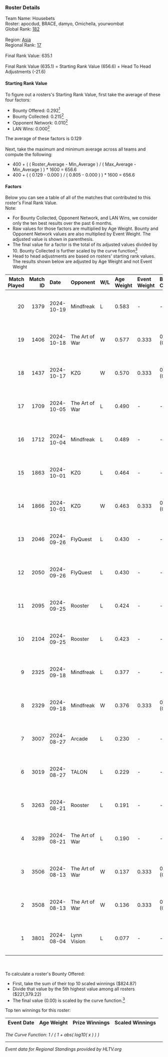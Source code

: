### Roster Details<br />
Team Name: Housebets<br />
Roster: apocdud, BRACE, damyo, Omichella, yourwombat<br />
Global Rank: [182](../../standings_global_2025_01_20.md)<br />
<br />
Region: [Asia]( ../../standings_asia_2025_01_20.md)<br />
Regional Rank: [17]( ../../standings_asia_2025_01_20.md)<br />
<br />
Final Rank Value:  635.1<br />
<br />
Final Rank Value (635.1) = Starting Rank Value (656.6) + Head To Head Adjustments (-21.6)<br />

#### Starting Rank Value<br />
To figure out a rosters's Starting Rank Value, first take the average of these four factors:<br />
- Bounty Offered: 0.292[<sup>1</sup>](#table2)
- Bounty Collected: 0.215[<sup>2</sup>](#table1)
- Opponent Network: 0.010[<sup>2</sup>](#table1)
- LAN Wins: 0.000[<sup>2</sup>](#table1)

The average of these factors is 0.129<br />
<br />
Next, take the maximum and minimum average across all teams and compute the following:<br />
- 400 + ( ( Roster_Average - Min_Average ) / ( Max_Average - Min_Average ) ) * 1600 = 656.6
- 400 + ( ( 0.129 - 0.000 ) / ( 0.805 - 0.000 ) ) * 1600 = 656.6


#### Factors<br />
Below you can see a table of all of the matches that contributed to this roster's Final Rank Value.<br />
Note:<br />

- For Bounty Collected, Opponent Network, and LAN Wins, we consider only the ten best results over the past 6 months.
- Raw values for those factors are multiplied by Age Weight. Bounty and Opponent Network values are also multiplied by Event Weight. The adjusted value is shown in parenthesis.
- The final value for a factor is the total of its adjusted values divided by 10. Bounty Collected is further scaled by the curve function[<sup>3</sup>](#curveFunction)
- Head to head adjustments are based on rosters' starting rank values. The results shown below are adjusted by Age Weight and not Event Weight
<span id="table1"></span><br />


| Match Played | Match ID | Date       | Opponent       | W/L | Age Weight | Event Weight | Bounty Collected | Opponent Network | LAN Wins  | H2H Adj. | Roster                                       |
| -: | -: | :- | :- | :- | :- | :- | :- | :- | :- | -: | :- |
|           20 |     1379 | 2024-10-19 | Mindfreak      | L   | 0.583      | -            | -                | -                | -         |    -7.24 | apocdud, BRACE, damyo, Omichella, yourwombat |
|           19 |     1406 | 2024-10-18 | The Art of War | W   | 0.577      | 0.333        | 0.003 (0.001)    | 0.195 (0.037)    | 0 (0.000) |     9.97 | apocdud, BRACE, damyo, Omichella, yourwombat |
|           18 |     1437 | 2024-10-17 | KZG            | W   | 0.570      | 0.333        | 0.002 (0.000)    | 0.083 (0.016)    | 0 (0.000) |     9.09 | apocdud, BRACE, damyo, Omichella, yourwombat |
|           17 |     1709 | 2024-10-05 | The Art of War | L   | 0.490      | -            | -                | -                | -         |    -7.03 | apocdud, BRACE, damyo, Omichella, yourwombat |
|           16 |     1712 | 2024-10-04 | Mindfreak      | L   | 0.489      | -            | -                | -                | -         |    -5.82 | apocdud, BRACE, damyo, Omichella, yourwombat |
|           15 |     1863 | 2024-10-01 | KZG            | L   | 0.464      | -            | -                | -                | -         |    -7.42 | apocdud, BRACE, damyo, Omichella, yourwombat |
|           14 |     1866 | 2024-10-01 | KZG            | W   | 0.463      | 0.333        | 0.002 (0.000)    | 0.083 (0.013)    | 0 (0.000) |     7.34 | apocdud, BRACE, damyo, Omichella, yourwombat |
|           13 |     2046 | 2024-09-26 | FlyQuest       | L   | 0.430      | -            | -                | -                | -         |    -0.32 | apocdud, BRACE, damyo, Omichella, yourwombat |
|           12 |     2050 | 2024-09-26 | FlyQuest       | L   | 0.430      | -            | -                | -                | -         |    -0.33 | apocdud, BRACE, damyo, Omichella, yourwombat |
|           11 |     2095 | 2024-09-25 | Rooster        | L   | 0.424      | -            | -                | -                | -         |    -5.68 | apocdud, BRACE, damyo, Omichella, yourwombat |
|           10 |     2104 | 2024-09-25 | Rooster        | L   | 0.423      | -            | -                | -                | -         |    -5.89 | apocdud, BRACE, damyo, Omichella, yourwombat |
|            9 |     2325 | 2024-09-18 | Mindfreak      | L   | 0.377      | -            | -                | -                | -         |    -5.02 | apocdud, BRACE, damyo, Omichella, yourwombat |
|            8 |     2329 | 2024-09-18 | Mindfreak      | W   | 0.376      | 0.333        | 0.005 (0.001)    | 0.157 (0.020)    | 0 (0.000) |     7.00 | apocdud, BRACE, damyo, Omichella, yourwombat |
|            7 |     3007 | 2024-08-27 | Arcade         | L   | 0.230      | -            | -                | -                | -         |    -3.99 | apocdud, BRACE, damyo, Omichella, yourwombat |
|            6 |     3019 | 2024-08-27 | TALON          | L   | 0.229      | -            | -                | -                | -         |    -4.18 | apocdud, BRACE, damyo, Omichella, yourwombat |
|            5 |     3263 | 2024-08-21 | Rooster        | L   | 0.191      | -            | -                | -                | -         |    -2.84 | apocdud, BRACE, damyo, Omichella, yourwombat |
|            4 |     3289 | 2024-08-21 | The Art of War | L   | 0.190      | -            | -                | -                | -         |    -3.09 | apocdud, BRACE, damyo, Omichella, yourwombat |
|            3 |     3506 | 2024-08-13 | The Art of War | W   | 0.137      | 0.333        | 0.003 (0.000)    | 0.195 (0.009)    | 0 (0.000) |     2.10 | apocdud, BRACE, damyo, Omichella, yourwombat |
|            2 |     3508 | 2024-08-13 | The Art of War | W   | 0.136      | 0.333        | 0.003 (0.000)    | 0.195 (0.009)    | 0 (0.000) |     2.12 | apocdud, BRACE, damyo, Omichella, yourwombat |
|            1 |     3801 | 2024-08-04 | Lynn Vision    | L   | 0.077      | -            | -                | -                | -         |    -0.37 | BRACE, damyo, Omichella, pz, yourwombat      |

<br />
<span id="table2"></span><br />
To calculate a roster's Bounty Offered:<br />

- First, take the sum of their top 10 scaled winnings ($824.87)
- Divide that value by the 5th highest value among all rosters ($221,379.22)
- The final value (0.00) is scaled by the curve function.[<sup>3</sup>](#curveFunction)

Top ten winnings for this roster:<br />

| Event Date | Age Weight | Prize Winnings | Scaled Winnings |
| :- | -: | :- | :- |


<span id="curveFunction"></span>_The Curve Function: 1 / ( 1 + abs( log10( x ) ) )_<br />

---
_Event data for Regional Standings provided by HLTV.org_<br />
